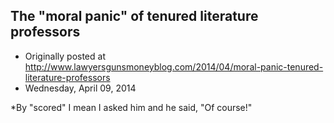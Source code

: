 ## The "moral panic" of tenured literature professors

 * Originally posted at http://www.lawyersgunsmoneyblog.com/2014/04/moral-panic-tenured-literature-professors
 * Wednesday, April 09, 2014

\*By "scored" I mean I asked him and he said, "Of course!"